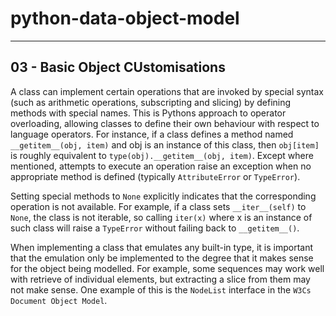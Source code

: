 # python-data-object-model

-----

## 03 - Basic Object CUstomisations

A class can implement certain operations that are invoked by special syntax (such as arithmetic operations, subscripting 
and slicing) by defining methods with special names.  This is Pythons approach to operator overloading, allowing classes
to define their own behaviour with respect to language operators.  For instance, if a class defines a method named 
`__getitem__(obj, item)` and obj is an instance of this class, then `obj[item]` is roughly equivalent to 
`type(obj).__getitem__(obj, item)`.  Except where mentioned, attempts to execute an operation raise an exception
when no appropriate method is defined (typically `AttributeError` or `TypeError`).

Setting special methods to `None` explicitly indicates that the corresponding operation is not available.  For example,
if a class sets `__iter__(self)` to `None`, the class is not iterable, so calling `iter(x)` where x is an instance of
such class will raise a `TypeError` without failing back to `__getitem__()`.

When implementing a class that emulates any built-in type, it is important that the emulation only be implemented to
the degree that it makes sense for the object being modelled.  For example, some sequences may work well with retrieve 
of individual elements, but extracting a slice from them may not make sense.  One example of this is the `NodeList`
interface in the `W3Cs Document Object Model`.